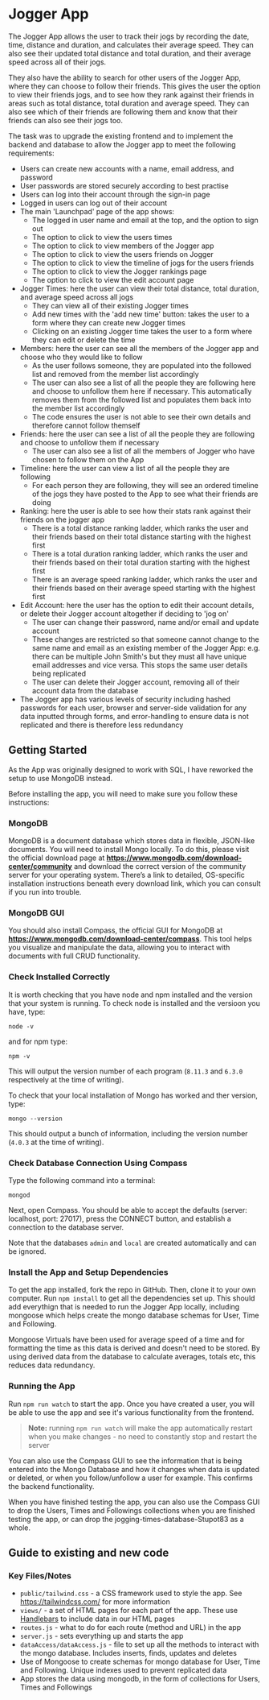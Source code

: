 # Jogger App

The Jogger App allows the user to track their jogs by recording the date,
time, distance and duration, and calculates their average speed. They can
also see their updated total distance and total duration, and their average
speed across all of their jogs.

They also have the ability to search for other users of the Jogger App, where
they can choose to follow their friends. This gives the user the option to view their friends jogs, and to see how they rank against their friends in areas such
as total distance, total duration and average speed. They can also see which
of their friends are following them and know that their friends can also see
their jogs too.

The task was to upgrade the existing frontend and to implement the backend
and database to allow the Jogger app to meet the following requirements:

- Users can create new accounts with a name, email address, and password
- User passwords are stored securely according to best practise
- Users can log into their account through the sign-in page
- Logged in users can log out of their account
- The main 'Launchpad' page of the app shows:
  - The logged in user name and email at the top, and the option to sign out
  - The option to click to view the users times
  - The option to click to view members of the Jogger app
  - The option to click to view the users friends on Jogger
  - The option to click to view the timeline of jogs for the users friends
  - The option to click to view the Jogger rankings page
  - The option to click to view the edit account page
- Jogger Times: here the user can view their total distance, total duration, and      average speed across all jogs
  - They can view all of their existing Jogger times
  - Add new times with the 'add new time' button: takes the user to a form where
    they can create new Jogger times
  - Clicking on an existing Jogger time takes the user to a form where they can
    edit or delete the time
- Members: here the user can see all the members of the Jogger app and
  choose who they would like to follow
  - As the user follows someone, they are populated into the followed list and
    removed from the member list accordingly
  - The user can also see a list of all the people they are following here and        choose to unfollow them here if necessary. This automatically removes
    them from the followed list and populates them back into the member
    list accordingly
  - The code ensures the user is not able to see their own details and therefore
    cannot follow themself
- Friends: here the user can see a list of all the people they are following and
  choose to unfollow them if necessary
  - The user can also see a list of all the members of Jogger who have chosen to
    follow them on the App
- Timeline: here the user can view a list of all the people they are following
  - For each person they are following, they will see an ordered timeline of the      jogs they have posted to the App to see what their friends are doing
- Ranking: here the user is able to see how their stats rank against their friends    on the jogger app
  - There is a total distance ranking ladder, which ranks the user and their          friends based on their total distance starting with the highest first
  - There is a total duration ranking ladder, which ranks the user and their friends
    based on their total duration starting with the highest first
  - There is an average speed ranking ladder, which ranks the user and their friends
    based on their average speed starting with the highest first
- Edit Account: here the user has the option to edit their account details, or        delete their Jogger account altogether if deciding to 'jog on'
  - The user can change their password, name and/or email and update account
  - These changes are restricted so that someone cannot change to the same name and   email as an existing member of the Jogger App: e.g. there can be multiple John    Smith's but they must all have unique email addresses and vice versa. This        stops the same user details being replicated
  - The user can delete their Jogger account, removing all of their account data      from the database
- The Jogger app has various levels of security including hashed passwords for each   user, browser and server-side validation for any data inputted through forms, and   error-handling to ensure data is not replicated and there is therefore less         redundancy

## Getting Started

As the App was originally designed to work with SQL, I have reworked the setup to use MongoDB instead.

Before installing the app, you will need to make sure you follow these instructions:

### MongoDB

MongoDB is a document database which stores data in flexible, JSON-like documents. You will need to install Mongo locally. To do this, please visit the official download page at **https://www.mongodb.com/download-center/community** and
download the correct version of the community server for your operating system. There’s a link to detailed, OS-specific installation instructions beneath every download link, which you can consult if you run into trouble.

### MongoDB GUI

You should also install Compass, the official GUI for MongoDB at **https://www.mongodb.com/download-center/compass**. This tool helps you
visualize and manipulate the data, allowing you to interact with documents with full CRUD functionality.

### Check Installed Correctly

It is worth checking that you have node and npm installed and the version that your
system is running. To check node is installed and the versioon you have, type:

`node -v`

and for npm type:

`npm -v`

This will output the version number of each program (`8.11.3` and `6.3.0` respectively at the time of writing).

To check that your local installation of Mongo has worked and ther version, type:

`mongo --version`

This should output a bunch of information, including the version number (`4.0.3` at the time of writing).

### Check Database Connection Using Compass

Type the following command into a terminal:

`mongod`

Next, open Compass. You should be able to accept the defaults (server: localhost, port: 27017), press the CONNECT button, and establish a connection to the database server.

Note that the databases `admin` and `local` are created automatically and can be ignored.

### Install the App and Setup Dependencies

To get the app installed, fork the repo in GitHub. Then, clone it to your own computer. Run `npm install` to get all the dependencies set up. This should add everythign that is needed to run the Jogger App locally, including mongoose which helps create the mongo database schemas for User, Time and Following.

Mongoose Virtuals have been used for average speed of a time and for formatting the time as this data is derived and doesn't need to be stored. By using derived data from the database to calculate averages, totals etc, this reduces data redundancy.

### Running the App

Run `npm run watch` to start the app. Once you have created a user, you will be able to use the app and see it's various functionality from the frontend.

> **Note:** running `npm run watch` will make the app automatically restart when you
> make changes - no need to constantly stop and restart the server

You can also use the Compass GUI to see the information that is being entered into the Mongo Database and how it changes when data is updated or deleted, or when you follow/unfollow a user for example. This confirms the backend functionality.

When you have finished testing the app, you can also use the Compass GUI to drop the Users, Times and Followings collections when you are finished testing the app, or can drop the jogging-times-database-Stupot83 as a whole.

## Guide to existing and new code

### Key Files/Notes

- `public/tailwind.css` - a CSS framework used to style the app. See
    https://tailwindcss.com/ for more information
- `views/` - a set of HTML pages for each part of the app. These use
  [Handlebars](https://handlebarsjs.com/) to include data in our HTML pages
- `routes.js` - what to do for each route (method and URL) in the app
- `server.js` - sets everything up and starts the app
- `dataAccess/dataAccess.js` - file to set up all the methods to interact with the
  mongo database. Includes inserts, finds, updates and deletes
- Use of Mongoose to create schemas for mongo database for User, Time and             Following. Unique indexes used to prevent replicated data
- App stores the data using mongodb, in the form of collections for Users, Times      and Followings